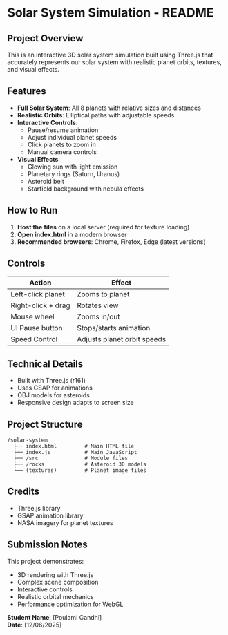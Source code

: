 # Solar System Simulation - README

## Project Overview
This is an interactive 3D solar system simulation built using Three.js that accurately represents our solar system with realistic planet orbits, textures, and visual effects.

## Features
- **Full Solar System**: All 8 planets with relative sizes and distances
- **Realistic Orbits**: Elliptical paths with adjustable speeds
- **Interactive Controls**: 
  - Pause/resume animation
  - Adjust individual planet speeds
  - Click planets to zoom in
  - Manual camera controls
- **Visual Effects**:
  - Glowing sun with light emission
  - Planetary rings (Saturn, Uranus)
  - Asteroid belt 
  - Starfield background with nebula effects

## How to Run
1. **Host the files** on a local server (required for texture loading)
2. **Open index.html** in a modern browser
3. **Recommended browsers**: Chrome, Firefox, Edge (latest versions)

## Controls
| Action | Effect |
|--------|--------|
| Left-click planet | Zooms to planet |
| Right-click + drag | Rotates view |
| Mouse wheel | Zooms in/out |
| UI Pause button | Stops/starts animation |
| Speed Control | Adjusts planet orbit speeds |

## Technical Details
- Built with Three.js (r161)
- Uses GSAP for animations
- OBJ models for asteroids
- Responsive design adapts to screen size

## Project Structure
```
/solar-system
  ├── index.html         # Main HTML file
  ├── index.js           # Main JavaScript
  ├── /src               # Module files
  ├── /rocks             # Asteroid 3D models
  └── (textures)         # Planet image files
```

## Credits
- Three.js library
- GSAP animation library
- NASA imagery for planet textures

## Submission Notes
This project demonstrates:
- 3D rendering with Three.js
- Complex scene composition
- Interactive controls
- Realistic orbital mechanics
- Performance optimization for WebGL

**Student Name**: [Poulami Gandhi]    
**Date**: [12/06/2025]  
